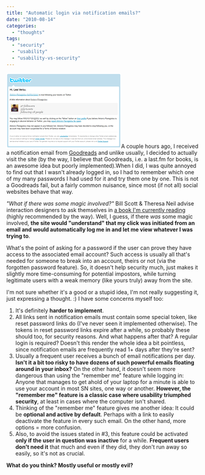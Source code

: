 ```yaml
---
title: "Automatic login via notification emails?"
date: "2010-08-14"
categories:
  - "thoughts"
tags:
  - "security"
  - "usability"
  - "usability-vs-security"
---
```


![Screenshot of a Twitter email notification](images/twitter-notification.png "Email notification example (via Twitter)")A couple hours ago, I received a notification email from [Goodreads](http://www.goodreads.com/) and unlike usually, I decided to actually visit the site (by the way, I believe that Goodreads, i.e. a last.fm for books, is an awesome idea but poorly implemented).When I did, I was quite annoyed to find out that I wasn't already logged in, so I had to remember which one of my many passwords I had used for it and try them one by one. This is not a Goodreads fail, but a fairly common nuisance, since most (if not all) social websites behave that way.

_"What if there was some magic involved?"_ Bill Scott & Theresa Neil advise interaction designers to ask themselves in [a book I'm currently reading](http://designingwebinterfaces.com/) (highly recommended by the way). Well, I guess, if there _was_ some magic involved, **the site would "understand" that my click was initiated from an email and would automatically log me in and let me view whatever I was trying to**.

What's the point of asking for a password if the user can prove they have access to the associated email account? Such access is usually all that's needed for someone to break into an account, theirs or not (via the forgotten password feature). So, it doesn't help security much, just makes it slightly more time-consuming for potential impostors, while turning legitimate users with a weak memory (like yours truly) away from the site.

I'm not sure whether it's a good or a stupid idea, I'm not really suggesting it, just expressing a thought. :) I have some concerns myself too:

1. It's definitely **harder to implement**.
2. All links sent in notification emails must contain some special token, like reset password links do (I've never seen it implemented otherwise). The tokens in reset password links expire after a while, so probably these should too, for security reasons. And what happens after that? A regular login is required? Doesn't this render the whole idea a bit pointless, since notification emails are frequently read 1+ days after they're sent?
3. Usually a frequent user receives a bunch of email notifications per day. **Isn't it a bit too risky to have dozens of such powerful emails floating around in your inbox?** On the other hand, it doesn't seem more dangerous than using the "remember me" feature while logging in: Anyone that manages to get ahold of your laptop for a minute is able to use your account in most SN sites, one way or another. **However, the "remember me" feature is a classic case where usability triumphed security**, at least in cases where the computer isn't shared.
4. Thinking of the "remember me" feature gives me another idea: It could be **optional and active by default**. Perhaps with a link to easily deactivate the feature in every such email. On the other hand, more options = more confusion.
5. Also, to avoid the issues stated in #3, this feature could be activated **only if the user in question was inactive** for a while. **Frequent users don't need it** that much and even if they did, they don't run away so easily, so it's not as crucial.

**What do you think? Mostly useful or mostly evil?**
